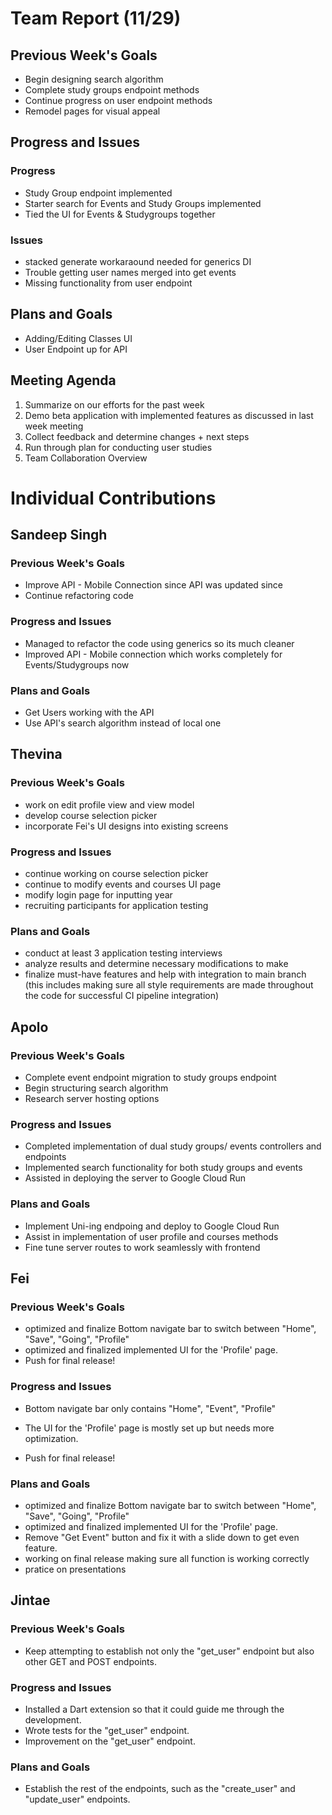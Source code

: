 # Team Report (11/29)

## Previous Week's Goals
- Begin designing search algorithm
- Complete study groups endpoint methods
- Continue progress on user endpoint methods
- Remodel pages for visual appeal

## Progress and Issues

### Progress
- Study Group endpoint implemented
- Starter search for Events and Study Groups implemented
- Tied the UI for Events & Studygroups together

### Issues
- stacked generate workaraound needed for generics DI
- Trouble getting user names merged into get events
- Missing functionality from user endpoint

## Plans and Goals
- Adding/Editing Classes UI
- User Endpoint up for API

## Meeting Agenda
1. Summarize on our efforts for the past week
2. Demo beta application with implemented features as discussed in last week meeting
3. Collect feedback and determine changes + next steps
4. Run through plan for conducting user studies
5. Team Collaboration Overview

# Individual Contributions

## Sandeep Singh

### Previous Week's Goals
- Improve API - Mobile Connection since API was updated since
- Continue refactoring code

### Progress and Issues
- Managed to refactor the code using generics so its much cleaner
- Improved API - Mobile connection which works completely for Events/Studygroups now

### Plans and Goals
- Get Users working with the API
- Use API's search algorithm instead of local one

## Thevina

### Previous Week's Goals
- work on edit profile view and view model
- develop course selection picker
- incorporate Fei's UI designs into existing screens

### Progress and Issues
- continue working on course selection picker
- continue to modify events and courses UI page
- modify login page for inputting year
- recruiting participants for application testing


### Plans and Goals
- conduct at least 3 application testing interviews
- analyze results and determine necessary modifications to make
- finalize must-have features and help with integration to main branch (this includes making sure all style requirements are made throughout the code for successful CI pipeline integration)


## Apolo

### Previous Week's Goals
- Complete event endpoint migration to study groups endpoint
- Begin structuring search algorithm
- Research server hosting options

### Progress and Issues
- Completed implementation of dual study groups/ events controllers and endpoints
- Implemented search functionality for both study groups and events
- Assisted in deploying the server to Google Cloud Run

### Plans and Goals
- Implement Uni-ing endpoing and deploy to Google Cloud Run
- Assist in implementation of user profile and courses methods
- Fine tune server routes to work seamlessly with frontend


## Fei
### Previous Week's Goals
- optimized and finalize Bottom navigate bar to switch between "Home", "Save", "Going", "Profile"
- optimized and finalized implemented UI for the 'Profile' page.
- Push for final release!
### Progress and Issues
- Bottom navigate bar only contains "Home", "Event", "Profile"
  
- The UI for the 'Profile' page is mostly set up but needs more optimization.

- Push for final release!

### Plans and Goals
- optimized and finalize Bottom navigate bar to switch between "Home", "Save", "Going", "Profile"
- optimized and finalized implemented UI for the 'Profile' page.
- Remove "Get Event" button and fix it with a slide down to get even feature.
- working on final release making sure all function is working correctly
- pratice on presentations


## Jintae

### Previous Week's Goals
- Keep attempting to establish not only the "get_user" endpoint but also other GET and POST endpoints. 

### Progress and Issues
- Installed a Dart extension so that it could guide me through the development.
- Wrote tests for the "get_user" endpoint.
- Improvement on the "get_user" endpoint.

### Plans and Goals
- Establish the rest of the endpoints, such as the "create_user" and "update_user" endpoints.